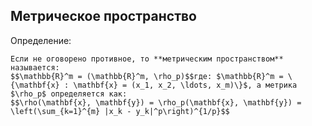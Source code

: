 ## Метрическое пространство
Определение:
```spoiler-markdown
Если не оговорено противное, то **метрическим пространством** называется: 
$$\mathbb{R}^m = (\mathbb{R}^m, \rho_p)$$где: $\mathbb{R}^m = \{\mathbf{x} : \mathbf{x} = (x_1, x_2, \ldots, x_m)\}$, а метрика $\rho_p$ определяется как:
$$\rho(\mathbf{x}, \mathbf{y}) = \rho_p(\mathbf{x}, \mathbf{y}) = \left(\sum_{k=1}^{m} |x_k - y_k|^p\right)^{1/p}$$
```
